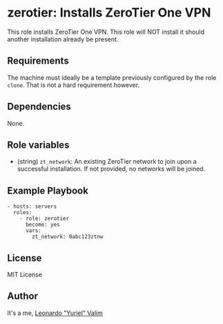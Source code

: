 # zerotier: Installs ZeroTier One VPN

This role installs ZeroTier One VPN. This role will NOT install it should another installation already be present.

## Requirements

The machine must ideally be a template previously configured by the role `clone`. That is not a hard requirement however.

## Dependencies

None.

## Role variables

- (string) `zt_network`: An existing ZeroTier network to join upon a successful installation. If not provided, no networks will be joined.

## Example Playbook
```
- hosts: servers
  roles:
    - role: zerotier
      become: yes
      vars:
        zt_network: 0abc123ztnw
```
## License

MIT License

## Author

It's a me, [Leonardo "Yuriel" Valim](mailto:emberbec@gmail.com)
